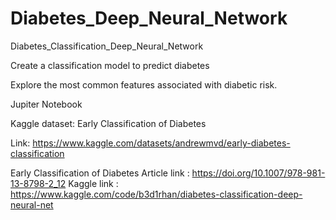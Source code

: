 # Diabetes_Deep_Neural_Network
Diabetes_Classification_Deep_Neural_Network


Create a classification model to predict diabetes

Explore the most common features associated with diabetic risk.


Jupiter Notebook


Kaggle dataset: Early Classification of Diabetes 

Link: https://www.kaggle.com/datasets/andrewmvd/early-diabetes-classification

Early Classification of Diabetes 
Article link : https://doi.org/10.1007/978-981-13-8798-2_12
Kaggle link : https://www.kaggle.com/code/b3d1rhan/diabetes-classification-deep-neural-net
